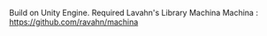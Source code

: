 Build on Unity Engine.
Required Lavahn's Library Machina
Machina : https://github.com/ravahn/machina
